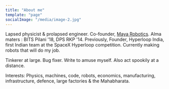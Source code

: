 ```yaml
---
title: "About me"
template: "page"
socialImage: "/media/image-2.jpg"
---
```


Lapsed physicist & prolapsed engineer. Co-founder, [Maya Robotics](https://getmaya.co). Alma maters : BITS Pilani '18, DPS RKP '14. Previously, Founder, Hyperloop India, first Indian team at the SpaceX Hyperloop competition. Currently making robots that will do my job.

Tinkerer at large. Bug fixer. Write to amuse myself. Also act spookily at a distance.

Interests: Physics, machines, code, robots, economics, manufacturing, infrastructure, defence, large factories & the Mahabharata.
